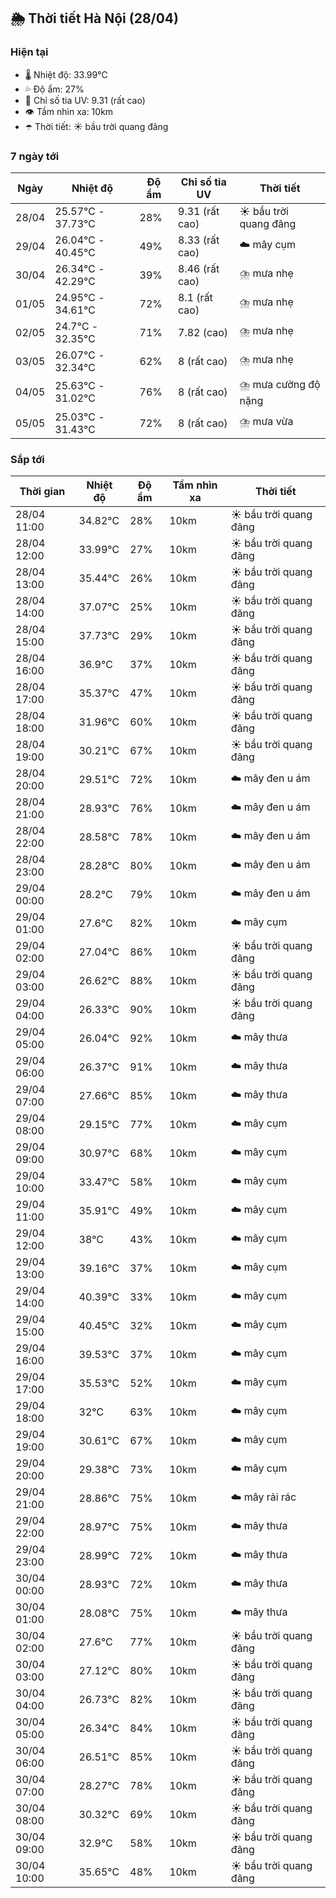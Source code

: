## 🌦️ Thời tiết Hà Nội (28/04)

### Hiện tại

- 🌡️ Nhiệt độ: 33.99℃
- 💦 Độ ẩm: 27%
- 🌟 Chỉ số tia UV: 9.31 (rất cao)
- 👁️ Tầm nhìn xa: 10km
- ☂️ Thời tiết: ☀️ bầu trời quang đãng

### 7 ngày tới

| Ngày | Nhiệt độ | Độ ẩm | Chỉ số tia UV | Thời tiết |
| --- | --- | --- | --- | --- |
| 28/04 | 25.57℃ - 37.73℃ | 28% | 9.31 (rất cao) | ☀️ bầu trời quang đãng |
| 29/04 | 26.04℃ - 40.45℃ | 49% | 8.33 (rất cao) | ☁️ mây cụm |
| 30/04 | 26.34℃ - 42.29℃ | 39% | 8.46 (rất cao) | ⛈️ mưa nhẹ |
| 01/05 | 24.95℃ - 34.61℃ | 72% | 8.1 (rất cao) | ⛈️ mưa nhẹ |
| 02/05 | 24.7℃ - 32.35℃ | 71% | 7.82 (cao) | ⛈️ mưa nhẹ |
| 03/05 | 26.07℃ - 32.34℃ | 62% | 8 (rất cao) | ⛈️ mưa nhẹ |
| 04/05 | 25.63℃ - 31.02℃ | 76% | 8 (rất cao) | ⛈️ mưa cường độ nặng |
| 05/05 | 25.03℃ - 31.43℃ | 72% | 8 (rất cao) | ⛈️ mưa vừa |

### Sắp tới

| Thời gian | Nhiệt độ | Độ ẩm | Tầm nhìn xa | Thời tiết |
| --- | --- | --- | --- | --- |
| 28/04 11:00 | 34.82℃ | 28% | 10km | ☀️ bầu trời quang đãng |
| 28/04 12:00 | 33.99℃ | 27% | 10km | ☀️ bầu trời quang đãng |
| 28/04 13:00 | 35.44℃ | 26% | 10km | ☀️ bầu trời quang đãng |
| 28/04 14:00 | 37.07℃ | 25% | 10km | ☀️ bầu trời quang đãng |
| 28/04 15:00 | 37.73℃ | 29% | 10km | ☀️ bầu trời quang đãng |
| 28/04 16:00 | 36.9℃ | 37% | 10km | ☀️ bầu trời quang đãng |
| 28/04 17:00 | 35.37℃ | 47% | 10km | ☀️ bầu trời quang đãng |
| 28/04 18:00 | 31.96℃ | 60% | 10km | ☀️ bầu trời quang đãng |
| 28/04 19:00 | 30.21℃ | 67% | 10km | ☀️ bầu trời quang đãng |
| 28/04 20:00 | 29.51℃ | 72% | 10km | ☁️ mây đen u ám |
| 28/04 21:00 | 28.93℃ | 76% | 10km | ☁️ mây đen u ám |
| 28/04 22:00 | 28.58℃ | 78% | 10km | ☁️ mây đen u ám |
| 28/04 23:00 | 28.28℃ | 80% | 10km | ☁️ mây đen u ám |
| 29/04 00:00 | 28.2℃ | 79% | 10km | ☁️ mây đen u ám |
| 29/04 01:00 | 27.6℃ | 82% | 10km | ☁️ mây cụm |
| 29/04 02:00 | 27.04℃ | 86% | 10km | ☀️ bầu trời quang đãng |
| 29/04 03:00 | 26.62℃ | 88% | 10km | ☀️ bầu trời quang đãng |
| 29/04 04:00 | 26.33℃ | 90% | 10km | ☀️ bầu trời quang đãng |
| 29/04 05:00 | 26.04℃ | 92% | 10km | ☁️ mây thưa |
| 29/04 06:00 | 26.37℃ | 91% | 10km | ☁️ mây thưa |
| 29/04 07:00 | 27.66℃ | 85% | 10km | ☁️ mây thưa |
| 29/04 08:00 | 29.15℃ | 77% | 10km | ☁️ mây cụm |
| 29/04 09:00 | 30.97℃ | 68% | 10km | ☁️ mây cụm |
| 29/04 10:00 | 33.47℃ | 58% | 10km | ☁️ mây cụm |
| 29/04 11:00 | 35.91℃ | 49% | 10km | ☁️ mây cụm |
| 29/04 12:00 | 38℃ | 43% | 10km | ☁️ mây cụm |
| 29/04 13:00 | 39.16℃ | 37% | 10km | ☁️ mây cụm |
| 29/04 14:00 | 40.39℃ | 33% | 10km | ☁️ mây cụm |
| 29/04 15:00 | 40.45℃ | 32% | 10km | ☁️ mây cụm |
| 29/04 16:00 | 39.53℃ | 37% | 10km | ☁️ mây cụm |
| 29/04 17:00 | 35.53℃ | 52% | 10km | ☁️ mây cụm |
| 29/04 18:00 | 32℃ | 63% | 10km | ☁️ mây cụm |
| 29/04 19:00 | 30.61℃ | 67% | 10km | ☁️ mây cụm |
| 29/04 20:00 | 29.38℃ | 73% | 10km | ☁️ mây cụm |
| 29/04 21:00 | 28.86℃ | 75% | 10km | ☁️ mây rải rác |
| 29/04 22:00 | 28.97℃ | 75% | 10km | ☁️ mây thưa |
| 29/04 23:00 | 28.99℃ | 72% | 10km | ☁️ mây thưa |
| 30/04 00:00 | 28.93℃ | 72% | 10km | ☁️ mây thưa |
| 30/04 01:00 | 28.08℃ | 75% | 10km | ☁️ mây thưa |
| 30/04 02:00 | 27.6℃ | 77% | 10km | ☀️ bầu trời quang đãng |
| 30/04 03:00 | 27.12℃ | 80% | 10km | ☀️ bầu trời quang đãng |
| 30/04 04:00 | 26.73℃ | 82% | 10km | ☀️ bầu trời quang đãng |
| 30/04 05:00 | 26.34℃ | 84% | 10km | ☀️ bầu trời quang đãng |
| 30/04 06:00 | 26.51℃ | 85% | 10km | ☀️ bầu trời quang đãng |
| 30/04 07:00 | 28.27℃ | 78% | 10km | ☀️ bầu trời quang đãng |
| 30/04 08:00 | 30.32℃ | 69% | 10km | ☀️ bầu trời quang đãng |
| 30/04 09:00 | 32.9℃ | 58% | 10km | ☀️ bầu trời quang đãng |
| 30/04 10:00 | 35.65℃ | 48% | 10km | ☀️ bầu trời quang đãng |
